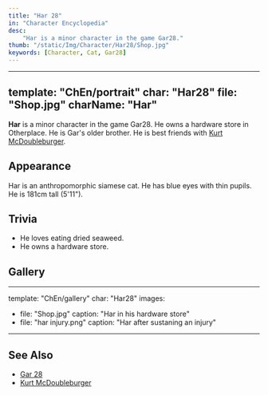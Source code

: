 ```yaml
---
title: "Har 28"
in: "Character Encyclopedia"
desc:
    "Har is a minor character in the game Gar28."
thumb: "/static/Img/Character/Har28/Shop.jpg"
keywords: [Character, Cat, Gar28]
---
```


---
template: "ChEn/portrait"
char: "Har28"
file: "Shop.jpg"
charName: "Har"
---

**Har** is a minor character in the game Gar28. He owns a hardware store in
Otherplace. He is Gar's older brother. He is best friends with [Kurt
McDoubleburger].

## Appearance

Har is an anthropomorphic siamese cat. He has blue eyes with thin pupils. He is
181cm tall (5'11").

## Trivia

* He loves eating dried seaweed.
* He owns a hardware store.

## Gallery

---
template: "ChEn/gallery"
char: "Har28"
images:
  - file: "Shop.jpg"
    caption: "Har in his hardware store"
  - file: "har injury.png"
    caption: "Har after sustaning an injury"
---

## See Also

* [Gar 28]
* [Kurt McDoubleburger]

[Gar 28]: /characters/Gar28
[Kurt McDoubleburger]: /characters/KurtMcDoubleburger

